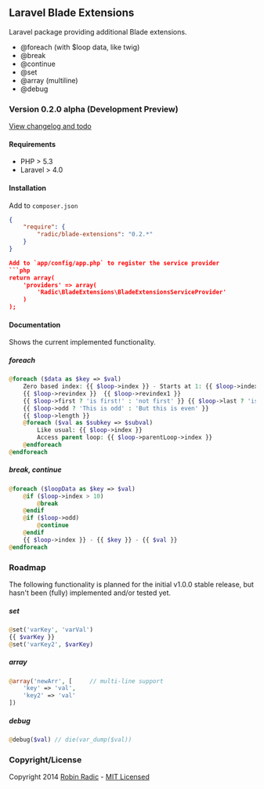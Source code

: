 ## Laravel Blade Extensions
Laravel package providing additional Blade extensions.

- @foreach (with $loop data, like twig)
- @break
- @continue
- @set
- @array (multiline)
- @debug


### Version 0.2.0 alpha (Development Preview)
[View changelog and todo](https://github.com/RobinRadic/laravel-bukkit-console/blob/master/changelog.md)


#### Requirements
- PHP > 5.3 
- Laravel > 4.0


#### Installation
Add to `composer.json`
```JSON
{
    "require": {
        "radic/blade-extensions": "0.2.*"
    }
}

Add to `app/config/app.php` to register the service provider
```php
return array(
    'providers' => array(
        'Radic\BladeExtensions\BladeExtensionsServiceProvider'
    )
);
```


#### Documentation
Shows the current implemented functionality.

##### foreach
```php
@foreach ($data as $key => $val)
    Zero based index: {{ $loop->index }} - Starts at 1: {{ $loop->index1 }}
    {{ $loop->revindex }}  {{ $loop->revindex1 }}
    {{ $loop->first ? 'is first!' : 'not first' }} {{ $loop->last ? 'is last' : 'not last' }}
    {{ $loop->odd ? 'This is odd' : 'But this is even' }}
    {{ $loop->length }}            
    @foreach ($val as $subkey => $subval)
        Like usual: {{ $loop->index }}
        Access parent loop: {{ $loop->parentLoop->index }}
    @endforeach
@endforeach
```

##### break, continue
```php
@foreach ($loopData as $key => $val)
    @if ($loop->index > 10)
        @break
    @endif
    @if ($loop->odd)
        @continue
    @endif
    {{ $loop->index }} - {{ $key }} - {{ $val }}
@endforeach
```



### Roadmap
The following functionality is planned for the initial v1.0.0 stable release, but hasn't been (fully) implemented and/or tested yet.

##### set
```php
@set('varKey', 'varVal')
{{ $varKey }}
@set('varKey2', $varKey)
```

##### array
```php
@array('newArr', [     // multi-line support
    'key' => 'val',
    'key2' => 'val'
])
```

##### debug
```php
@debug($val) // die(var_dump($val))
```

### Copyright/License
Copyright 2014 [Robin Radic](https://github.com/RobinRadic) - [MIT Licensed](http://radic.mit-license.org)